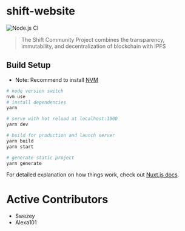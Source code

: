 # shift-website
![Node.js CI](https://github.com/ShiftNrg/shift-website/workflows/Node.js%20CI/badge.svg?branch=master)

> The Shift Community Project combines the transparency, immutability, and decentralization of blockchain with IPFS

## Build Setup
* Note: Recommend to install [NVM](https://github.com/nvm-sh/nvm)
``` bash
# node version switch
nvm use
# install dependencies
yarn

# serve with hot reload at localhost:3000
yarn dev

# build for production and launch server
yarn build
yarn start

# generate static project
yarn generate
```

For detailed explanation on how things work, check out [Nuxt.js docs](https://nuxtjs.org).

# Active Contributors
* Swezey
* Alexa101
